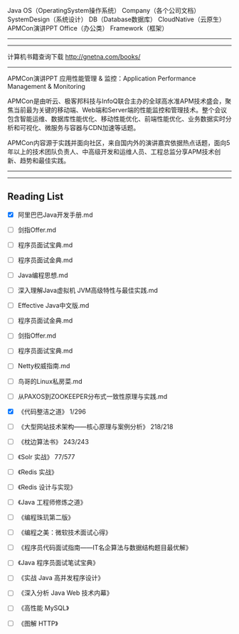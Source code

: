 Java
OS（OperatingSystem操作系统）
Company（各个公司文档）
SystemDesign（系统设计）
DB（Database数据库）
CloudNative（云原生）
APMCon演讲PPT
Office（办公类）
Framework（框架）



---------------------------------------------------------------------------------------------------------------------


---------------------------------------------------------------------------------------------------------------------
计算机书籍查询下载
http://gnetna.com/books/



---------------------------------------------------------------------------------------------------------------------

APMCon演讲PPT
应用性能管理 & 监控：Application Performance Management & Monitoring

APMCon是由听云、极客邦科技与InfoQ联合主办的全球高水准APM技术盛会，聚焦当前最为关键的移动端、Web端和Server端的性能监控和管理技术。整个会议包含智能运维、数据库性能优化、移动性能优化、前端性能优化、业务数据实时分析和可视化、微服务与容器与CDN加速等话题。

APMCon内容源于实践并面向社区，来自国内外的演讲嘉宾依据热点话题，面向5年以上的技术团队负责人、中高级开发和运维人员、工程总监分享APM技术创新、趋势和最佳实践。



---------------------------------------------------------------------------------------------------------------------





---------------------------------------------------------------------------------------------------------------------

## Reading List

- [x]  阿里巴巴Java开发手册.md
- [ ]  剑指Offer.md
- [ ]  程序员面试宝典.md
- [ ]  程序员面试金典.md
- [ ]  Java编程思想.md
- [ ]  深入理解Java虚拟机 JVM高级特性与最佳实践.md
- [ ]  Effective Java中文版.md
- [ ]  程序员面试金典.md
- [ ]  剑指Offer.md
- [ ]  程序员面试宝典.md
- [ ]  Netty权威指南.md
- [ ]  鸟哥的Linux私房菜.md
- [ ]  从PAXOS到ZOOKEEPER分布式一致性原理与实践.md

- [x] 《代码整洁之道》 1/296
- [ ] 《大型网站技术架构——核心原理与案例分析》 218/218
- [ ] 《枕边算法书》 243/243
- [ ] 《Solr 实战》 77/577
- [ ] 《Redis 实战》
- [ ] 《Redis 设计与实现》
- [ ] 《Java 工程师修炼之道》
- [ ] 《编程珠玑第二版》 
- [ ] 《编程之美：微软技术面试心得》 
- [ ] 《程序员代码面试指南——IT名企算法与数据结构题目最优解》
- [ ] 《Java 程序员面试笔试宝典》
- [ ] 《实战 Java 高并发程序设计》
- [ ] 《深入分析 Java Web 技术内幕》
- [ ] 《高性能 MySQL》
- [ ] 《图解 HTTP》



